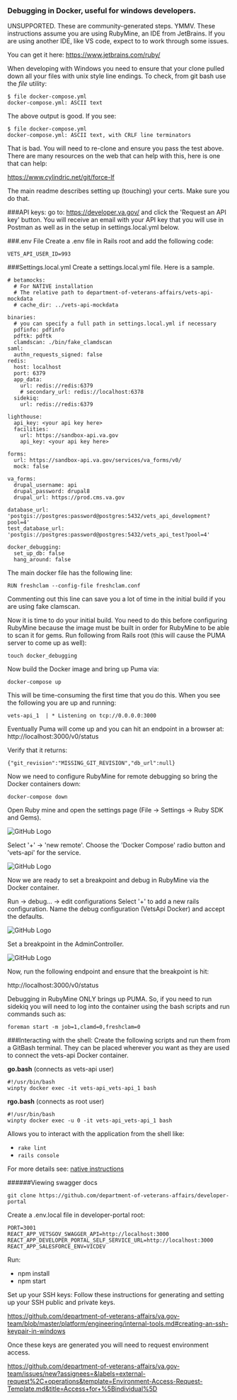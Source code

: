 ### Debugging in Docker, useful for windows developers.

UNSUPPORTED. These are community-generated steps. YMMV.
These instructions assume you are using RubyMine, an IDE from JetBrains. If you are using another IDE, like VS code, expect to to work through some issues.

You can get it here:
https://www.jetbrains.com/ruby/

When developing with Windows you need to ensure that your clone pulled down all your files with unix style line endings.
To check, from git bash use the *file* utility:
```
$ file docker-compose.yml
docker-compose.yml: ASCII text
```
The above output is good. If you see:
```
$ file docker-compose.yml
docker-compose.yml: ASCII text, with CRLF line terminators
```
That is bad.  You will need to re-clone and ensure you pass the test above.  There are many resources on the web that can help with this, here is one that can help:

https://www.cylindric.net/git/force-lf

The main readme describes setting up (touching) your certs. Make sure you do that.

###API keys:
go to:  https://developer.va.gov/ and click the 'Request an API key' button. You will receive an email with your API key that you will use in Postman as well as in the setup in settings.local.yml below.

###.env File
Create a .env file in Rails root and add the following code:
```
VETS_API_USER_ID=993
```

###Settings.local.yml
Create a settings.local.yml file. Here is a sample.

```
# betamocks:
  # For NATIVE installation
  # The relative path to department-of-veterans-affairs/vets-api-mockdata
  # cache_dir: ../vets-api-mockdata

binaries:
  # you can specify a full path in settings.local.yml if necessary
  pdfinfo: pdfinfo
  pdftk: pdftk
  clamdscan: ./bin/fake_clamdscan
saml:
  authn_requests_signed: false
redis:
  host: localhost
  port: 6379
  app_data:
    url: redis://redis:6379
    # secondary_url: redis://localhost:6378
  sidekiq:
    url: redis://redis:6379

lighthouse:
  api_key: <your api key here>
  facilities:
    url: https://sandbox-api.va.gov
    api_key: <your api key here>

forms:
  url: https://sandbox-api.va.gov/services/va_forms/v0/
  mock: false

va_forms:
  drupal_username: api
  drupal_password: drupal8
  drupal_url: https://prod.cms.va.gov

database_url: 'postgis://postgres:password@postgres:5432/vets_api_development?pool=4'
test_database_url: 'postgis://postgres:password@postgres:5432/vets_api_test?pool=4'

docker_debugging:
  set_up_db: false
  hang_around: false

```
The main docker file has the following line:
```
RUN freshclam --config-file freshclam.conf
```
Commenting out this line can save you a lot of time in the initial build if you are using fake clamscan.

Now it is time to do your initial build. You need to do this before configuring RubyMine because the image must be built in order for RubyMine to be able to scan it for gems.
Run following from Rails root (this will cause the PUMA server to come up as well):
```
touch docker_debugging
```
Now build the Docker image and bring up Puma via:
```
docker-compose up
```
This will be time-consuming the first time that you do this. When you see the following you are up and running:
```
vets-api_1  | * Listening on tcp://0.0.0.0:3000
```

Eventually Puma will come up and you can hit an endpoint in a browser at:
http://localhost:3000/v0/status

Verify that it returns:
```
{"git_revision":"MISSING_GIT_REVISION","db_url":null}
```
Now we need to configure RubyMine for remote debugging so bring the Docker containers down:
```
docker-compose down
```

Open Ruby mine and open the settings page (File -> Settings -> Ruby SDK and Gems).

![GitHub Logo](./images/RubyMine-settings.png)

Select '+' -> 'new remote'. Choose the 'Docker Compose' radio button and 'vets-api' for the service.

![GitHub Logo](./images/RubyMine-configure-remote-docker.png)

Now we are ready to set a breakpoint and debug in RubyMine via the Docker container.

Run -> debug... -> edit configurations 
Select '+' to add a new rails configuration. Name the debug configuration (VetsApi Docker) and accept the defaults.

![GitHub Logo](./images/RubyMine-debug-config.png)

Set a breakpoint in the AdminController.

![GitHub Logo](./images/RubyMine-AdminController-breakpoint.png)

Now, run the following endpoint and ensure that the breakpoint is hit:

http://localhost:3000/v0/status

Debugging in RubyMine ONLY brings up PUMA. So, if you need to run sidekiq you will need to log into the container using the bash scripts and run commands such as:

```
foreman start -m job=1,clamd=0,freshclam=0
``` 

###Interacting with the shell:
Create the following scripts and run them from a GitBash terminal. They can be placed wherever you want as they are used to connect the vets-api Docker container. 

**go.bash** (connects as vets-api user)
```
#!/usr/bin/bash
winpty docker exec -it vets-api_vets-api_1 bash
```

**rgo.bash** (connects as root user)
```
#!/usr/bin/bash
winpty docker exec -u 0 -it vets-api_vets-api_1 bash
```

Allows you to interact with the application from the shell like:
- `rake lint`
- `rails console`

For more details see:
[native instructions](docs/setup/running_natively.md)

######Viewing swagger docs

```
git clone https://github.com/department-of-veterans-affairs/developer-portal
```

Create a .env.local file in developer-portal root:
```
PORT=3001
REACT_APP_VETSGOV_SWAGGER_API=http://localhost:3000
REACT_APP_DEVELOPER_PORTAL_SELF_SERVICE_URL=http://localhost:3000
REACT_APP_SALESFORCE_ENV=VICDEV
```

Run:
- npm install
- npm start

Set up your SSH keys:
Follow these instructions for generating and setting up your SSH public and private keys.

https://github.com/department-of-veterans-affairs/va.gov-team/blob/master/platform/engineering/internal-tools.md#creating-an-ssh-keypair-in-windows

Once these keys are generated you will need to request environment access.

https://github.com/department-of-veterans-affairs/va.gov-team/issues/new?assignees=&labels=external-request%2C+operations&template=Environment-Access-Request-Template.md&title=Access+for+%5Bindividual%5D



